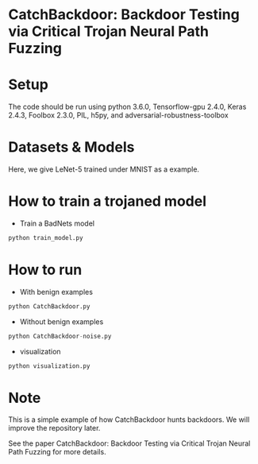 # CatchBackdoor: Backdoor Testing via Critical Trojan Neural Path Fuzzing

# Setup
The code should be run using python 3.6.0, Tensorflow-gpu 2.4.0, Keras 2.4.3, Foolbox 2.3.0, PIL, h5py, and adversarial-robustness-toolbox

# Datasets & Models

Here, we give LeNet-5 trained under MNIST as a example.

# How to train a trojaned model
 - Train a BadNets model
  ```python
 python train_model.py
  ```
  
# How to run
- With benign examples
 ```python
 python CatchBackdoor.py
  ```
  
- Without benign examples
 ```python
python CatchBackdoor-noise.py
  ```

- visualization
 ```python
python visualization.py
  ```

# Note
This is a simple example of how CatchBackdoor hunts backdoors. We will improve the repository later.

See the paper CatchBackdoor: Backdoor Testing via Critical Trojan Neural Path Fuzzing for more details.
